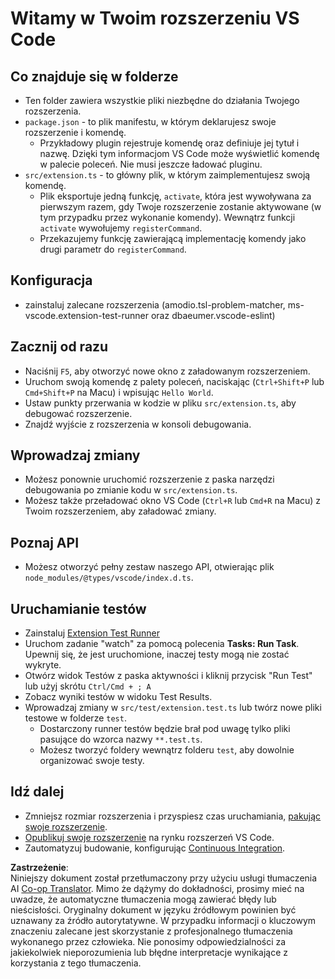 <!--
CO_OP_TRANSLATOR_METADATA:
{
  "original_hash": "eae2c0ea18160a3e7a63ace7b53897d7",
  "translation_date": "2025-07-16T16:43:04+00:00",
  "source_file": "code/07.Lab/01/AIPC/extensions/phi3ext/vsc-extension-quickstart.md",
  "language_code": "pl"
}
-->
# Witamy w Twoim rozszerzeniu VS Code

## Co znajduje się w folderze

* Ten folder zawiera wszystkie pliki niezbędne do działania Twojego rozszerzenia.
* `package.json` - to plik manifestu, w którym deklarujesz swoje rozszerzenie i komendę.
  * Przykładowy plugin rejestruje komendę oraz definiuje jej tytuł i nazwę. Dzięki tym informacjom VS Code może wyświetlić komendę w palecie poleceń. Nie musi jeszcze ładować pluginu.
* `src/extension.ts` - to główny plik, w którym zaimplementujesz swoją komendę.
  * Plik eksportuje jedną funkcję, `activate`, która jest wywoływana za pierwszym razem, gdy Twoje rozszerzenie zostanie aktywowane (w tym przypadku przez wykonanie komendy). Wewnątrz funkcji `activate` wywołujemy `registerCommand`.
  * Przekazujemy funkcję zawierającą implementację komendy jako drugi parametr do `registerCommand`.

## Konfiguracja

* zainstaluj zalecane rozszerzenia (amodio.tsl-problem-matcher, ms-vscode.extension-test-runner oraz dbaeumer.vscode-eslint)

## Zacznij od razu

* Naciśnij `F5`, aby otworzyć nowe okno z załadowanym rozszerzeniem.
* Uruchom swoją komendę z palety poleceń, naciskając (`Ctrl+Shift+P` lub `Cmd+Shift+P` na Macu) i wpisując `Hello World`.
* Ustaw punkty przerwania w kodzie w pliku `src/extension.ts`, aby debugować rozszerzenie.
* Znajdź wyjście z rozszerzenia w konsoli debugowania.

## Wprowadzaj zmiany

* Możesz ponownie uruchomić rozszerzenie z paska narzędzi debugowania po zmianie kodu w `src/extension.ts`.
* Możesz także przeładować okno VS Code (`Ctrl+R` lub `Cmd+R` na Macu) z Twoim rozszerzeniem, aby załadować zmiany.

## Poznaj API

* Możesz otworzyć pełny zestaw naszego API, otwierając plik `node_modules/@types/vscode/index.d.ts`.

## Uruchamianie testów

* Zainstaluj [Extension Test Runner](https://marketplace.visualstudio.com/items?itemName=ms-vscode.extension-test-runner)
* Uruchom zadanie "watch" za pomocą polecenia **Tasks: Run Task**. Upewnij się, że jest uruchomione, inaczej testy mogą nie zostać wykryte.
* Otwórz widok Testów z paska aktywności i kliknij przycisk "Run Test" lub użyj skrótu `Ctrl/Cmd + ; A`
* Zobacz wyniki testów w widoku Test Results.
* Wprowadzaj zmiany w `src/test/extension.test.ts` lub twórz nowe pliki testowe w folderze `test`.
  * Dostarczony runner testów będzie brał pod uwagę tylko pliki pasujące do wzorca nazwy `**.test.ts`.
  * Możesz tworzyć foldery wewnątrz folderu `test`, aby dowolnie organizować swoje testy.

## Idź dalej

* Zmniejsz rozmiar rozszerzenia i przyspiesz czas uruchamiania, [pakując swoje rozszerzenie](https://code.visualstudio.com/api/working-with-extensions/bundling-extension?WT.mc_id=aiml-137032-kinfeylo).
* [Opublikuj swoje rozszerzenie](https://code.visualstudio.com/api/working-with-extensions/publishing-extension?WT.mc_id=aiml-137032-kinfeylo) na rynku rozszerzeń VS Code.
* Zautomatyzuj budowanie, konfigurując [Continuous Integration](https://code.visualstudio.com/api/working-with-extensions/continuous-integration?WT.mc_id=aiml-137032-kinfeylo).

**Zastrzeżenie**:  
Niniejszy dokument został przetłumaczony przy użyciu usługi tłumaczenia AI [Co-op Translator](https://github.com/Azure/co-op-translator). Mimo że dążymy do dokładności, prosimy mieć na uwadze, że automatyczne tłumaczenia mogą zawierać błędy lub nieścisłości. Oryginalny dokument w języku źródłowym powinien być uznawany za źródło autorytatywne. W przypadku informacji o kluczowym znaczeniu zalecane jest skorzystanie z profesjonalnego tłumaczenia wykonanego przez człowieka. Nie ponosimy odpowiedzialności za jakiekolwiek nieporozumienia lub błędne interpretacje wynikające z korzystania z tego tłumaczenia.